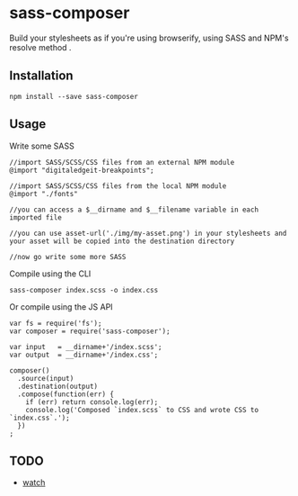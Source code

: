 # sass-composer

Build your stylesheets as if you're using browserify, using SASS and NPM's resolve method .

## Installation

    npm install --save sass-composer

## Usage

Write some SASS

    //import SASS/SCSS/CSS files from an external NPM module
    @import "digitaledgeit-breakpoints";
    
    //import SASS/SCSS/CSS files from the local NPM module
    @import "./fonts"
    
    //you can access a $__dirname and $__filename variable in each imported file
    
    //you can use asset-url('./img/my-asset.png') in your stylesheets and your asset will be copied into the destination directory
    
    //now go write some more SASS

Compile using the CLI

    sass-composer index.scss -o index.css

Or compile using the JS API

    var fs = require('fs');
    var composer = require('sass-composer');
    
    var input   = __dirname+'/index.scss';
    var output  = __dirname+'/index.css';
    
    composer()
      .source(input)
      .destination(output)
      .compose(function(err) {
        if (err) return console.log(err);
        console.log('Composed `index.scss` to CSS and wrote CSS to `index.css`.');
      })
    ;
    
## TODO

- [watch](https://github.com/paulmillr/chokidar)